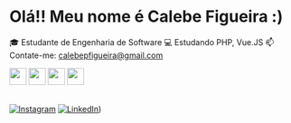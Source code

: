 # Olá!! Meu nome é Calebe Figueira :)

🎓 Estudante de Engenharia de Software
💻 Estudando PHP, Vue.JS
📫 Contate-me: calebepfigueira@gmail.com

<div>
  <img src="https://cdn.jsdelivr.net/gh/devicons/devicon/icons/javascript/javascript-original.svg" height="30"/>
  <img src="https://cdn.jsdelivr.net/gh/devicons/devicon/icons/html5/html5-original.svg" height="30"/>
  <img src="https://cdn.jsdelivr.net/gh/devicons/devicon/icons/css3/css3-original.svg" height="30"/>
  <img src="https://cdn.jsdelivr.net/gh/devicons/devicon/icons/python/python-original.svg" height="30"/>
</div>

<br>

[![Instagram](https://img.shields.io/badge/Instagram-DD2A7B?style=for-the-badge&logo=instagram&logoColor=white)]((https://www.instagram.com/lebeepf/)) 
[![LinkedIn](https://img.shields.io/badge/LinkedIn-0077B5?style=for-the-badge&logo=linkedin&logoColor=white)](https://www.linkedin.com/in/calebe-figueira/))
